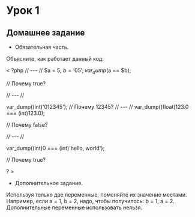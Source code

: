 # Урок 1
## Домашнее задание

* Обязательная часть.

Объясните, как работает данный код:

< ?php // --- // 
$a = 5; $b = '05'; var_dump($a == $b); 

// Почему true? 

// --- // 

var_dump((int)'012345'); // Почему 12345? // --- // var_dump((float)123.0 === (int)123.0); 

// Почему false? 

// --- // 

var_dump((int)0 === (int)'hello, world'); 

// Почему true? 

? >

* Дополнительное задание.

Используя только две переменные, поменяйте их значение местами. Например, если a = 1, b = 2, надо, чтобы получилось: b = 1, a = 2. Дополнительные переменные использовать нельзя.